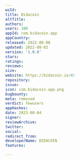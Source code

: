 ```yaml
---
wsId: 
title: Bidacoin
altTitle: 
authors: 
users: 100
appId: com.bidacoin.app
appCountry: 
released: 2022-08-08
updated: 2022-08-02
version: '1.0.0'
stars: 
ratings: 
reviews: 
size: 
website: https://bidacoin.io/#/
repository: 
issue: 
icon: com.bidacoin.app.png
bugbounty: 
meta: removed
verdict: fewusers
appHashes: 
date: 2023-08-04
signer: 
reviewArchive: 
twitter: 
social: 
redirect_from: 
developerName: BIDACOIN
features: 

---
```


